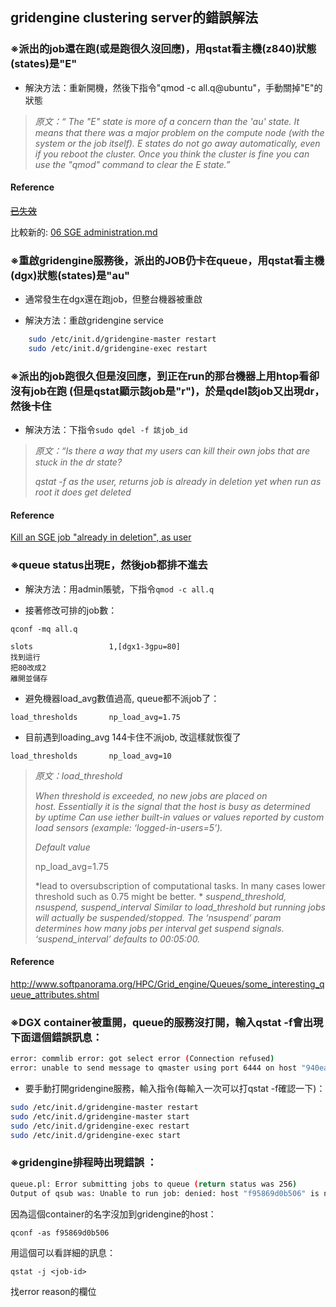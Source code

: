 ## gridengine clustering server的錯誤解法

### ※派出的job還在跑(或是跑很久沒回應)，用qstat看主機(z840)狀態(states)是"E"

- 解決方法：重新開機，然後下指令"qmod -c all.q@ubuntu"，手動關掉"E"的狀態

> *原文：“ The "E" state is more of a concern than the 'au' state. It means that there was a major problem on  the compute node (with the system or the job itself). E states do not go away automatically, even if you reboot the  cluster. Once you think the cluster is fine you can use the "qmod"  command to clear the E state.”*

#### Reference

~~[已失效](https://arc.liv.ac.uk/pipermail/gridengine-users/2006-June/010407.html)~~

比較新的: [06 SGE administration.md](https://github.com/WGLab/biocluster/blob/master/06%20SGE%20administration.md)

### ※重啟gridengine服務後，派出的JOB仍卡在queue，用qstat看主機(dgx)狀態(states)是"au"

- 通常發生在dgx還在跑job，但整台機器被重啟

- 解決方法：重啟gridengine service

```sh
	sudo /etc/init.d/gridengine-master restart 
	sudo /etc/init.d/gridengine-exec restart
```

### ※派出的job跑很久但是沒回應，到正在run的那台機器上用htop看卻沒有job在跑 (但是qstat顯示該job是"r")，於是qdel該job又出現dr，然後卡住

- 解決方法：下指令`sudo qdel -f 該job_id`
	
> *原文：“Is there a way that my users can kill their own jobs that are stuck in the dr state?*
> 
> *qstat -f <jobid>*
> *as the user, returns job <jobid> is already in deletion*
> *yet when run as root it does get deleted*

#### Reference
  
[Kill an SGE job "already in deletion", as user](https://serverfault.com/questions/265726/kill-an-sge-job-already-in-deletion-as-user)

### ※queue status出現E，然後job都排不進去

- 解決方法：用admin賬號，下指令`qmod -c all.q`

- 接著修改可排的job數：
  
`qconf -mq all.q `
  
```
slots                 1,[dgx1-3gpu=80] 
找到這行
把80改成2
離開並儲存
```
  
- 避免機器load_avg數值過高, queue都不派job了：

`load_thresholds       np_load_avg=1.75`

- 目前遇到loading_avg 144卡住不派job,  改這樣就恢復了

`load_thresholds       np_load_avg=10`

> *原文：load_threshold*
> 
> *When threshold is exceeded, no new jobs are placed on host. Essentially it is the signal that the host is busy as determined by uptime*
> *Can use iether built-in values or values reported by custom load sensors (example: ‘logged-in-users=5’).*
> 
> *Default value*
> 
> 	np_load_avg=1.75 
>
> *lead to oversubscription of computational tasks. In many cases lower threshold such as 0.75 might be better. *
> *suspend_threshold, nsuspend, suspend_interval*
> *Similar to load_threshold but running jobs will actually be suspended/stopped. The ‘nsuspend’ param determines how many jobs per interval get suspend signals.*
> *‘suspend_interval’ defaults to 00:05:00.*
> 

#### Reference
  
http://www.softpanorama.org/HPC/Grid_engine/Queues/some_interesting_queue_attributes.shtml


### ※DGX container被重開，queue的服務沒打開，輸入qstat -f會出現下面這個錯誤訊息：

```sh
error: commlib error: got select error (Connection refused)
error: unable to send message to qmaster using port 6444 on host "940ead339e09": got send error
```
  
- 要手動打開gridengine服務，輸入指令(每輸入一次可以打qstat -f確認一下)：

```sh
sudo /etc/init.d/gridengine-master restart 
sudo /etc/init.d/gridengine-master start 
sudo /etc/init.d/gridengine-exec restart 
sudo /etc/init.d/gridengine-exec start
```

### ※gridengine排程時出現錯誤 ：

```sh
queue.pl: Error submitting jobs to queue (return status was 256)
Output of qsub was: Unable to run job: denied: host "f95869d0b506" is no submit host.
```
  
因為這個container的名字沒加到gridengine的host：
  
`qconf -as f95869d0b506 `

用這個可以看詳細的訊息：

`qstat -j <job-id>`

找error reason的欄位
